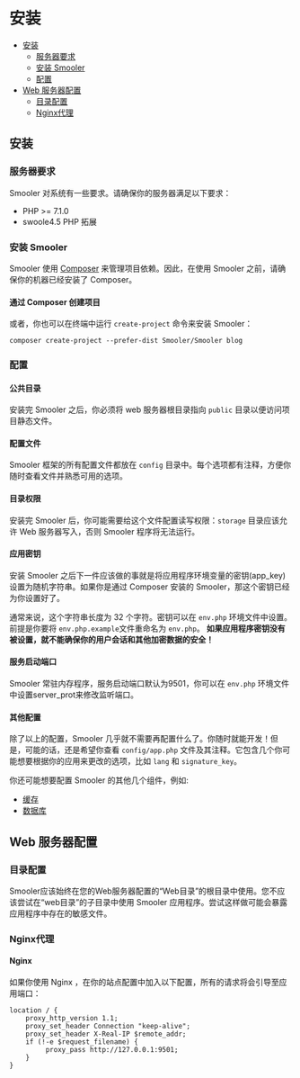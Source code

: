 # 安装

- [安装](#installation)
    - [服务器要求](#server-requirements)
    - [安装 Smooler](#installing-smooler)
    - [配置](#configuration)
- [Web 服务器配置](#web-server-configuration)
    - [目录配置](#directory-configuration)
    - [Nginx代理](#nginx-proxy)

<a name="installation"></a>
## 安装

<a name="server-requirements"></a>
### 服务器要求

Smooler 对系统有一些要求。请确保你的服务器满足以下要求：

- PHP >= 7.1.0
- swoole4.5 PHP 拓展

<a name="installing-smooler"></a>
### 安装 Smooler

Smooler 使用 [Composer](https://getcomposer.org) 来管理项目依赖。因此，在使用 Smooler 之前，请确保你的机器已经安装了 Composer。

#### 通过 Composer 创建项目

或者，你也可以在终端中运行 `create-project` 命令来安装 Smooler：

    composer create-project --prefer-dist Smooler/Smooler blog



<a name="configuration"></a>
### 配置

#### 公共目录

安装完 Smooler 之后，你必须将 web 服务器根目录指向 `public` 目录以便访问项目静态文件。

#### 配置文件

Smooler 框架的所有配置文件都放在 `config` 目录中。每个选项都有注释，方便你随时查看文件并熟悉可用的选项。

#### 目录权限

安装完 Smooler 后，你可能需要给这个文件配置读写权限：`storage` 目录应该允许 Web 服务器写入，否则 Smooler 程序将无法运行。 

#### 应用密钥

安装 Smooler 之后下一件应该做的事就是将应用程序环境变量的密钥(app_key)设置为随机字符串。如果你是通过 Composer 安装的 Smooler，那这个密钥已经为你设置好了。

通常来说，这个字符串长度为 32 个字符。密钥可以在 `env.php` 环境文件中设置。前提是你要将 `env.php.example`文件重命名为 `env.php`。 **如果应用程序密钥没有被设置，就不能确保你的用户会话和其他加密数据的安全！**

#### 服务启动端口

Smooler 常驻内存程序，服务启动端口默认为9501，你可以在 `env.php` 环境文件中设置server_prot来修改监听端口。

#### 其他配置

除了以上的配置，Smooler 几乎就不需要再配置什么了。你随时就能开发！但是，可能的话，还是希望你查看 `config/app.php` 文件及其注释。它包含几个你可能想要根据你的应用来更改的选项，比如 `lang` 和 `signature_key`。

你还可能想要配置 Smooler 的其他几个组件，例如:

<div class="content-list" markdown="1">

- [缓存](/docs/{{version}}/cache#configuration)
- [数据库](/docs/{{version}}/database#configuration)
</div>

<a name="web-server-configuration"></a>
## Web 服务器配置

<a name="directory-configuration"></a>
### 目录配置
Smooler应该始终在您的Web服务器配置的“Web目录”的根目录中使用。您不应该尝试在“web目录”的子目录中使用 Smooler 应用程序。尝试这样做可能会暴露应用程序中存在的敏感文件。

<a name="nginx-proxy"></a>
### Nginx代理

#### Nginx

如果你使用 Nginx ，在你的站点配置中加入以下配置，所有的请求将会引导至应用端口：

    location / {
        proxy_http_version 1.1;
        proxy_set_header Connection "keep-alive";
        proxy_set_header X-Real-IP $remote_addr;
        if (!-e $request_filename) {
             proxy_pass http://127.0.0.1:9501;
        }
    }